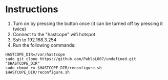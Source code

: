 # Instructions
1. Turn on by pressing the button once (it can be turned off by pressing it twice)
2. Connect to the "hastcope" wifi hotspot
3. Ssh to 192.168.3.254
4. Run the following commands:
```shell
HASTCOPE_DIR=/var/hastcope
sudo git clone https://github.com/PabloL007/undefined.git "$HASTCOPE_DIR"
sudo chmod +x $HASTCOPE_DIR/reconfigure.sh
$HASTCOPE_DIR/reconfigure.sh
```